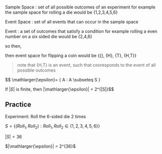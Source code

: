 Sample Space
: set of all possible outcomes of an experiment
for example
    the sample space for rolling a die would be {1,2,3,4,5,6}

Event Space
: set of all events that can occur in the sample space

Event
: a set of outcomes that satisfy a condition
for example
    rolling a even number on a six sided die would be {2,4,6}

so then, 

then event space for flipping a coin would be {{}, {H}, {T}, {H,T}}

> note that {H,T} is an event, such that cooresponds to the event of all possible outcomes

$$
\mathlarger{\epsilon}= \{ A : A \subseteq S \}

If $|S|$ is finite, then |\mathlarger{\epsilon}| = 2^{|S|}$$


## Practice
Experiment: Roll the 6-sided die 2 times

$S = \{(Roll_1, Roll_2) : Roll_1, Roll_2 \in \{1,2,3,4,5,6\}\}$

$|S| = 36$

$|\mathlarger{\epsilon}| = 2^{36}$

